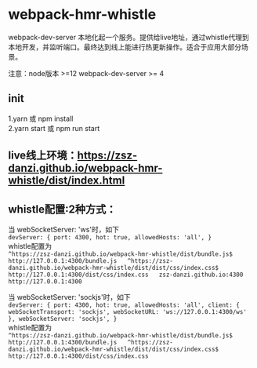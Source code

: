 # webpack-hmr-whistle
webpack-dev-server 本地化起一个服务。提供给live地址，通过whistle代理到本地开发，并监听端口。最终达到线上能进行热更新操作。适合于应用大部分场景。  

注意：node版本 >=12  webpack-dev-server >= 4

## init
1.yarn 或 npm install  
2.yarn start 或 npm run start  

## live线上环境：https://zsz-danzi.github.io/webpack-hmr-whistle/dist/index.html

## whistle配置:2种方式：

当 webSocketServer: 'ws'时，如下  
`devServer: {
    port: 4300,
    hot: true,
    allowedHosts: 'all',
}`  
whistle配置为  
`^https://zsz-danzi.github.io/webpack-hmr-whistle/dist/bundle.js$  http://127.0.0.1:4300/bundle.js  
^https://zsz-danzi.github.io/webpack-hmr-whistle/dist/dist/css/index.css$ http://127.0.0.1:4300/dist/css/index.css  
zsz-danzi.github.io:4300 http://127.0.0.1:4300`


当 webSocketServer: 'sockjs'时，如下  
`devServer: {
    port: 4300,
    hot: true,
    allowedHosts: 'all',
    client: {
        webSocketTransport: 'sockjs',
        webSocketURL: 'ws://127.0.0.1:4300/ws'
    },
    webSocketServer: 'sockjs',
}`  
whistle配置为  
`^https://zsz-danzi.github.io/webpack-hmr-whistle/dist/bundle.js$  http://127.0.0.1:4300/bundle.js  
^https://zsz-danzi.github.io/webpack-hmr-whistle/dist/dist/css/index.css$ http://127.0.0.1:4300/dist/css/index.css`

